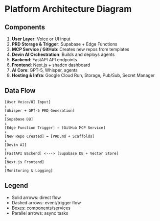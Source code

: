 # Platform Architecture Diagram

## Components
1. **User Layer**: Voice or UI input
2. **PRD Storage & Trigger**: Supabase + Edge Functions
3. **MCP Service / GitHub**: Creates new repos from templates
4. **Devin AI Orchestration**: Builds and deploys agents
5. **Backend**: FastAPI API endpoints
6. **Frontend**: Next.js + shadcn dashboard
7. **AI Core**: GPT-5, Whisper, agents
8. **Hosting & Infra**: Google Cloud Run, Storage, Pub/Sub, Secret Manager

## Data Flow
```
[User Voice/UI Input]
↓
[Whisper + GPT-5 PRD Generation]
↓
[Supabase DB]
↓
[Edge Function Trigger] → [GitHub MCP Service]
↓
[New Repo Created] → [PRD.md + Scaffolds]
↓
[Devin AI]
↓
[FastAPI Backend] <---> [Supabase DB + Vector Store]
↓
[Next.js Frontend]
↓
[Monitoring & Logging]
```

## Legend
- Solid arrows: direct flow
- Dashed arrows: event/trigger flow
- Boxes: components/services
- Parallel arrows: async tasks
